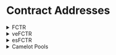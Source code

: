 # Contract Addresses

<details>

<summary>FCTR</summary>

* TransparentUpgradeableProxy: [`0x6dd963c510c2d2f09d5eddb48ede45fed063eb36`](https://arbiscan.io/address/0x6dd963c510c2d2f09d5eddb48ede45fed063eb36)
* Factor (V1): [`0x1ef974e29a64bdd6aa10d6b05cbd2bb823629545`](https://arbiscan.io/address/0x1ef974e29a64bdd6aa10d6b05cbd2bb823629545)

</details>

<details>

<summary>veFCTR</summary>

* FactorTransparentUpgradeableProxy**:** [`0x43D75A4248e8fDBd63778Ea449349173697A7050`](https://arbiscan.io/address/0x43D75A4248e8fDBd63778Ea449349173697A7050)
* VotingEscrowMainchain (Implementation): [`0x7Bb709d85651DCA26f9F45fDdDf06FF94D506191`](https://arbiscan.io/address/0x7Bb709d85651DCA26f9F45fDdDf06FF94D506191)
* ProxyAdmin: [`0xfec1dd8ee1f0fee80761625bf8d460eb0a9a7833`](https://arbiscan.io/address/0xfec1dd8ee1f0fee80761625bf8d460eb0a9a7833)

</details>

<details>

<summary>esFCTR</summary>

* FactorTransparentUpgradeableProxy: [`0x5ffdfc481fd2b9ab729130E92ED7581Ca6be94b0`](https://arbiscan.io/address/0x5ffdfc481fd2b9ab729130E92ED7581Ca6be94b0)
* EscrowedFactorToken: [`0xc347137184A06810C276fb60cDF6bA655Ff9F66a`](https://arbiscan.io/address/0xc347137184A06810C276fb60cDF6bA655Ff9F66a)
* ProxyAdmin: [`0x675a20a6f760977cdab95e299064f1c479f81d4a`](https://arbiscan.io/address/0x675a20a6f760977cdab95e299064f1c479f81d4a)

</details>

<details>

<summary>Camelot Pools</summary>

* FCTR-USDC Pool on Camelot: [`0xc39d8c1f4e09133738a3f97c63c7e3300035d2bd`](https://arbiscan.io/address/0xc39d8c1f4e09133738a3f97c63c7e3300035d2bd)
* FCTR-ETH Pool on Camelot: [`0x90635ddf0b7fb9aeb3d9de749b815374302dbbde`](https://arbiscan.io/address/0x90635ddf0b7fb9aeb3d9de749b815374302dbbde)

</details>
